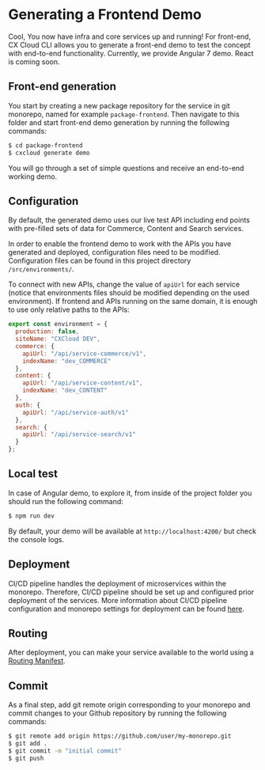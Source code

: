 # Generating a Frontend Demo

Cool, You now have infra and core services up and running! For front-end, CX Cloud CLI allows you to generate a front-end demo to test the concept with end-to-end functionality. Currently, we provide Angular 7 demo. React is coming soon.

## Front-end generation

You start by creating a new package repository for the service in git monorepo, named for example `package-frontend`. Then navigate to this folder and start front-end demo generation by running the following commands:

```bash
$ cd package-frontend
$ cxcloud generate demo
```

You will go through a set of simple questions and receive an end-to-end working demo.

## Configuration

By default, the generated demo uses our live test API including end points with pre-filled sets of data for Commerce, Content and Search services.

In order to enable the frontend demo to work with the APIs you have generated and deployed, configuration files need to be modified. Configuration files can be found in this project directory `/src/environments/`.

To connect with new APIs, change the value of `apiUrl` for each service \(notice that environments files should be modified depending on the used environment\). If frontend and APIs running on the same domain, it is enough to use only relative paths to the APIs:

```javascript
export const environment = {
  production: false,
  siteName: "CXCloud DEV",
  commerce: {
    apiUrl: "/api/service-commerce/v1",
    indexName: "dev_COMMERCE"
  },
  content: {
    apiUrl: "/api/service-content/v1",
    indexName: "dev_CONTENT"
  },
  auth: {
    apiUrl: "/api/service-auth/v1"
  },
  search: {
    apiUrl: "/api/service-search/v1"
  }
};
```

## Local test

In case of Angular demo, to explore it, from inside of the project folder you should run the following command:

```bash
$ npm run dev
```

By default, your demo will be available at `http://localhost:4200/` but check the console logs.

## Deployment

CI/CD pipeline handles the deployment of microservices within the monorepo. Therefore, CI/CD pipeline should be set up and configured prior deployment of the services. More information about CI/CD pipeline configuration and monorepo settings for deployment can be found [here](configuring-cicd.md).

## Routing

After deployment, you can make your service available to the world using a [Routing Manifest](routing-manifest.md).

## Commit

As a final step, add git remote origin corresponding to your monorepo and commit changes to your Github repository by running the following commands:

```bash
$ git remote add origin https://github.com/user/my-monorepo.git
$ git add .
$ git commit -m "initial commit"
$ git push
```
